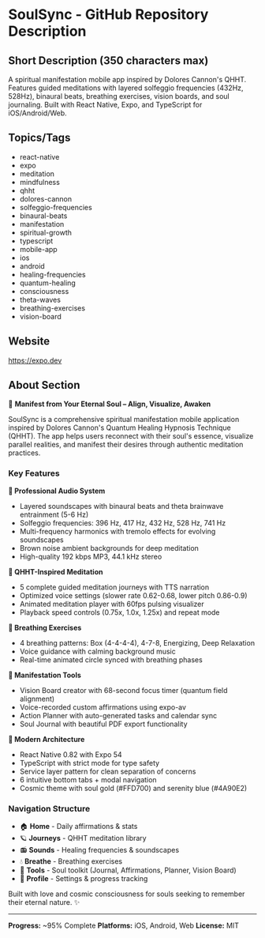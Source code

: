 # SoulSync - GitHub Repository Description

## Short Description (350 characters max)
A spiritual manifestation mobile app inspired by Dolores Cannon's QHHT. Features guided meditations with layered solfeggio frequencies (432Hz, 528Hz), binaural beats, breathing exercises, vision boards, and soul journaling. Built with React Native, Expo, and TypeScript for iOS/Android/Web.

## Topics/Tags
- react-native
- expo
- meditation
- mindfulness
- qhht
- dolores-cannon
- solfeggio-frequencies
- binaural-beats
- manifestation
- spiritual-growth
- typescript
- mobile-app
- ios
- android
- healing-frequencies
- quantum-healing
- consciousness
- theta-waves
- breathing-exercises
- vision-board

## Website
https://expo.dev

## About Section
🌌 **Manifest from Your Eternal Soul – Align, Visualize, Awaken**

SoulSync is a comprehensive spiritual manifestation mobile application inspired by Dolores Cannon's Quantum Healing Hypnosis Technique (QHHT). The app helps users reconnect with their soul's essence, visualize parallel realities, and manifest their desires through authentic meditation practices.

### Key Features

**🎵 Professional Audio System**
- Layered soundscapes with binaural beats and theta brainwave entrainment (5-6 Hz)
- Solfeggio frequencies: 396 Hz, 417 Hz, 432 Hz, 528 Hz, 741 Hz
- Multi-frequency harmonics with tremolo effects for evolving soundscapes
- Brown noise ambient backgrounds for deep meditation
- High-quality 192 kbps MP3, 44.1 kHz stereo

**🧘 QHHT-Inspired Meditation**
- 5 complete guided meditation journeys with TTS narration
- Optimized voice settings (slower rate 0.62-0.68, lower pitch 0.86-0.9)
- Animated meditation player with 60fps pulsing visualizer
- Playback speed controls (0.75x, 1.0x, 1.25x) and repeat mode

**💨 Breathing Exercises**
- 4 breathing patterns: Box (4-4-4-4), 4-7-8, Energizing, Deep Relaxation
- Voice guidance with calming background music
- Real-time animated circle synced with breathing phases

**🌟 Manifestation Tools**
- Vision Board creator with 68-second focus timer (quantum field alignment)
- Voice-recorded custom affirmations using expo-av
- Action Planner with auto-generated tasks and calendar sync
- Soul Journal with beautiful PDF export functionality

**📱 Modern Architecture**
- React Native 0.82 with Expo 54
- TypeScript with strict mode for type safety
- Service layer pattern for clean separation of concerns
- 6 intuitive bottom tabs + modal navigation
- Cosmic theme with soul gold (#FFD700) and serenity blue (#4A90E2)

### Navigation Structure
- 🏠 **Home** - Daily affirmations & stats
- 🪐 **Journeys** - QHHT meditation library
- 📻 **Sounds** - Healing frequencies & soundscapes
- 💧 **Breathe** - Breathing exercises
- 📱 **Tools** - Soul toolkit (Journal, Affirmations, Planner, Vision Board)
- 👤 **Profile** - Settings & progress tracking

Built with love and cosmic consciousness for souls seeking to remember their eternal nature. ✨

---

**Progress:** ~95% Complete
**Platforms:** iOS, Android, Web
**License:** MIT
